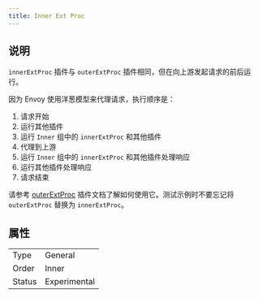 ```yaml
---
title: Inner Ext Proc
---
```


## 说明

`innerExtProc` 插件与 `outerExtProc` 插件相同，但在向上游发起请求的前后运行。

因为 Envoy 使用洋葱模型来代理请求，执行顺序是：

1. 请求开始
2. 运行其他插件
3. 运行 `Inner` 组中的 `innerExtProc` 和其他插件
4. 代理到上游
5. 运行 `Inner` 组中的 `innerExtProc` 和其他插件处理响应
6. 运行其他插件处理响应
7. 请求结束

请参考 [outerExtProc](./outer_ext_proc.md) 插件文档了解如何使用它。测试示例时不要忘记将 `outerExtProc` 替换为 `innerExtProc`。

## 属性

|        |              |
|--------|--------------|
| Type   | General      |
| Order  | Inner        |
| Status | Experimental |
